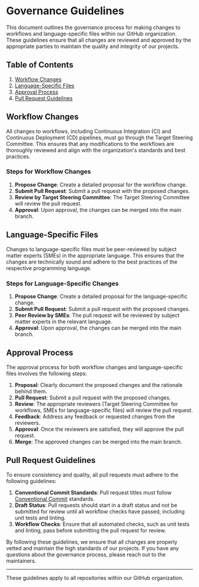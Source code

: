 # Governance Guidelines

This document outlines the governance process for making changes to workflows and language-specific files within our GitHub organization. These guidelines ensure that all changes are reviewed and approved by the appropriate parties to maintain the quality and integrity of our projects.

## Table of Contents

1. [Workflow Changes](#workflow-changes)
2. [Language-Specific Files](#language-specific-files)
3. [Approval Process](#approval-process)
4. [Pull Request Guidelines](#pull-request-guidelines)

## Workflow Changes

All changes to workflows, including Continuous Integration (CI) and Continuous Deployment (CD) pipelines, must go through the Target Steering Committee. This ensures that any modifications to the workflows are thoroughly reviewed and align with the organization's standards and best practices.

### Steps for Workflow Changes

1. **Propose Change**: Create a detailed proposal for the workflow change.
2. **Submit Pull Request**: Submit a pull request with the proposed changes.
3. **Review by Target Steering Committee**: The Target Steering Committee will review the pull request.
4. **Approval**: Upon approval, the changes can be merged into the main branch.

## Language-Specific Files

Changes to language-specific files must be peer-reviewed by subject matter experts (SMEs) in the appropriate language. This ensures that the changes are technically sound and adhere to the best practices of the respective programming language.

### Steps for Language-Specific Changes

1. **Propose Change**: Create a detailed proposal for the language-specific change.
2. **Submit Pull Request**: Submit a pull request with the proposed changes.
3. **Peer Review by SMEs**: The pull request will be reviewed by subject matter experts in the relevant language.
4. **Approval**: Upon approval, the changes can be merged into the main branch.

## Approval Process

The approval process for both workflow changes and language-specific files involves the following steps:

1. **Proposal**: Clearly document the proposed changes and the rationale behind them.
2. **Pull Request**: Submit a pull request with the proposed changes.
3. **Review**: The appropriate reviewers (Target Steering Committee for workflows, SMEs for language-specific files) will review the pull request.
4. **Feedback**: Address any feedback or requested changes from the reviewers.
5. **Approval**: Once the reviewers are satisfied, they will approve the pull request.
6. **Merge**: The approved changes can be merged into the main branch.

## Pull Request Guidelines

To ensure consistency and quality, all pull requests must adhere to the following guidelines:

1. **Conventional Commit Standards**: Pull request titles must follow [Conventional Commit](https://www.conventionalcommits.org/en/v1.0.0/) standards.
2. **Draft Status**: Pull requests should start in a draft status and not be submitted for review until all workflow checks have passed, including unit tests and linting.
3. **Workflow Checks**: Ensure that all automated checks, such as unit tests and linting, pass before submitting the pull request for review.

By following these guidelines, we ensure that all changes are properly vetted and maintain the high standards of our projects. If you have any questions about the governance process, please reach out to the maintainers.

---

These guidelines apply to all repositories within our GitHub organization.
